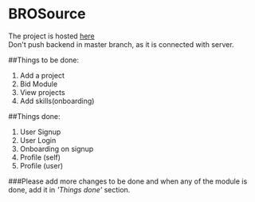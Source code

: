 # BROSource

The project is hosted <a href="http://13.76.243.123:5000">here</a><br>
Don't push backend in master branch, as it is connected with server.<br>

##Things to be done:
1. Add a project
2. Bid Module
3. View projects
4. Add skills(onboarding)


##Things done:
1. User Signup
2. User Login
3. Onboarding on signup
4. Profile (self)
5. Profile (user)

###Please add more changes to be done and when any of the module is done, add it in <i>'Things done'</i> section.
